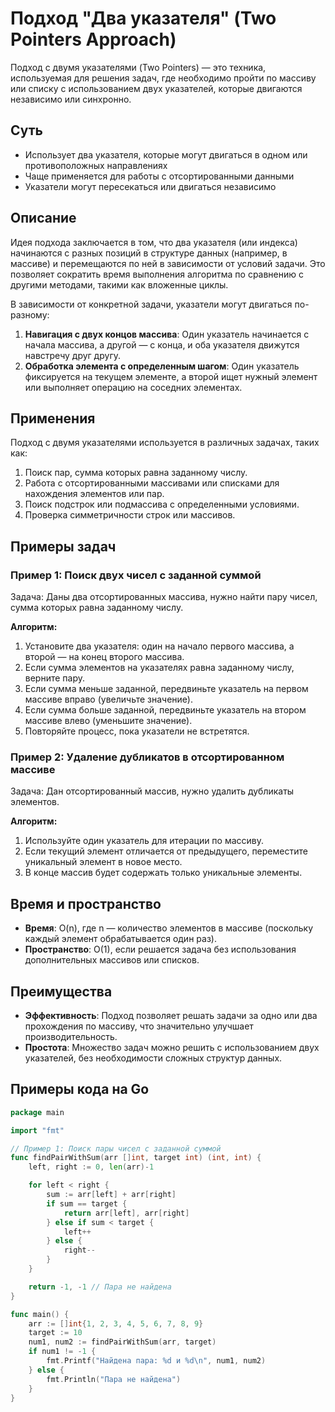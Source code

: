 # Подход "Два указателя" (Two Pointers Approach)

Подход с двумя указателями (Two Pointers) — это техника, используемая для решения задач, где необходимо пройти по массиву или списку с использованием двух указателей, которые двигаются независимо или синхронно.


## Суть
- Использует два указателя, которые могут двигаться в одном или противоположных направлениях
- Чаще применяется для работы с отсортированными данными
- Указатели могут пересекаться или двигаться независимо

## Описание

Идея подхода заключается в том, что два указателя (или индекса) начинаются с разных позиций в структуре данных (например, в массиве) и перемещаются по ней в зависимости от условий задачи. Это позволяет сократить время выполнения алгоритма по сравнению с другими методами, такими как вложенные циклы.

В зависимости от конкретной задачи, указатели могут двигаться по-разному:
1. **Навигация с двух концов массива**: Один указатель начинается с начала массива, а другой — с конца, и оба указателя движутся навстречу друг другу.
2. **Обработка элемента с определенным шагом**: Один указатель фиксируется на текущем элементе, а второй ищет нужный элемент или выполняет операцию на соседних элементах.

## Применения

Подход с двумя указателями используется в различных задачах, таких как:
1. Поиск пар, сумма которых равна заданному числу.
2. Работа с отсортированными массивами или списками для нахождения элементов или пар.
3. Поиск подстрок или подмассива с определенными условиями.
4. Проверка симметричности строк или массивов.

## Примеры задач

### Пример 1: Поиск двух чисел с заданной суммой
Задача: Даны два отсортированных массива, нужно найти пару чисел, сумма которых равна заданному числу.

**Алгоритм:**
1. Установите два указателя: один на начало первого массива, а второй — на конец второго массива.
2. Если сумма элементов на указателях равна заданному числу, верните пару.
3. Если сумма меньше заданной, передвиньте указатель на первом массиве вправо (увеличьте значение).
4. Если сумма больше заданной, передвиньте указатель на втором массиве влево (уменьшите значение).
5. Повторяйте процесс, пока указатели не встретятся.

### Пример 2: Удаление дубликатов в отсортированном массиве
Задача: Дан отсортированный массив, нужно удалить дубликаты элементов.

**Алгоритм:**
1. Используйте один указатель для итерации по массиву.
2. Если текущий элемент отличается от предыдущего, переместите уникальный элемент в новое место.
3. В конце массив будет содержать только уникальные элементы.

## Время и пространство
- **Время**: O(n), где n — количество элементов в массиве (поскольку каждый элемент обрабатывается один раз).
- **Пространство**: O(1), если решается задача без использования дополнительных массивов или списков.

## Преимущества

- **Эффективность**: Подход позволяет решать задачи за одно или два прохождения по массиву, что значительно улучшает производительность.
- **Простота**: Множество задач можно решить с использованием двух указателей, без необходимости сложных структур данных.

## Примеры кода на Go

```go
package main

import "fmt"

// Пример 1: Поиск пары чисел с заданной суммой
func findPairWithSum(arr []int, target int) (int, int) {
	left, right := 0, len(arr)-1

	for left < right {
		sum := arr[left] + arr[right]
		if sum == target {
			return arr[left], arr[right]
		} else if sum < target {
			left++
		} else {
			right--
		}
	}

	return -1, -1 // Пара не найдена
}

func main() {
	arr := []int{1, 2, 3, 4, 5, 6, 7, 8, 9}
	target := 10
	num1, num2 := findPairWithSum(arr, target)
	if num1 != -1 {
		fmt.Printf("Найдена пара: %d и %d\n", num1, num2)
	} else {
		fmt.Println("Пара не найдена")
	}
}
